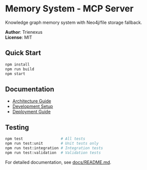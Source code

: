 # Memory System - MCP Server

Knowledge graph memory system with Neo4j/file storage fallback.

**Author**: Trienexus  
**License**: MIT

## Quick Start
```bash
npm install
npm run build
npm start
```

## Documentation
- [Architecture Guide](docs/architecture/)
- [Development Setup](docs/development/)
- [Deployment Guide](docs/deployment/)

## Testing
```bash
npm test                 # All tests
npm run test:unit        # Unit tests only
npm run test:integration # Integration tests
npm run test:validation  # Validation tests
```

For detailed documentation, see [docs/README.md](docs/README.md).
